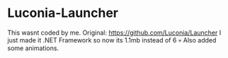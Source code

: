 # Luconia-Launcher

This wasnt coded by me. Original: https://github.com/Luconia/Launcher
I just made it .NET Framework so now its 1.1mb instead of 6 :skull: 
Also added some animations.
